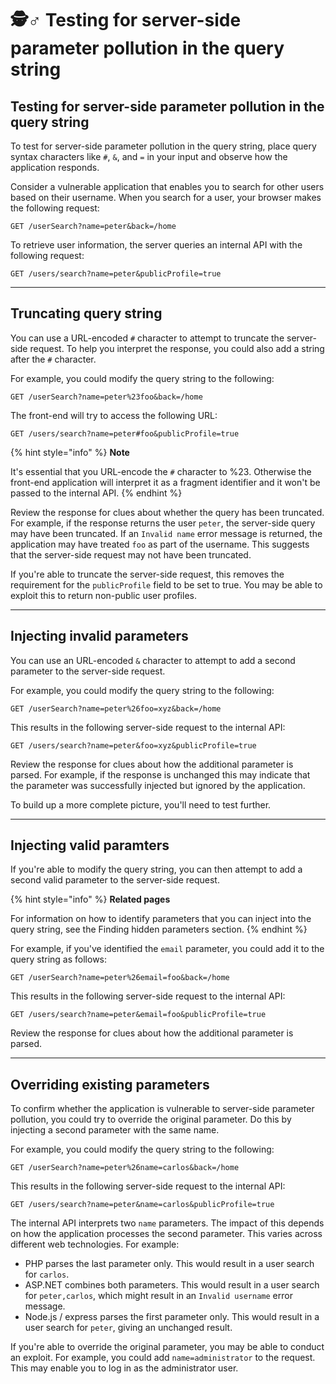 # 🕵♂ Testing for server-side parameter pollution in the query string

## Testing for server-side parameter pollution in the query string

To test for server-side parameter pollution in the query string, place query syntax characters like `#`, `&`, and `=` in your input and observe how the application responds.

Consider a vulnerable application that enables you to search for other users based on their username. When you search for a user, your browser makes the following request:

```
GET /userSearch?name=peter&back=/home
```

To retrieve user information, the server queries an internal API with the following request:

```
GET /users/search?name=peter&publicProfile=true
```



***

## Truncating query string

You can use a URL-encoded `#` character to attempt to truncate the server-side request. To help you interpret the response, you could also add a string after the `#` character.

For example, you could modify the query string to the following:

```
GET /userSearch?name=peter%23foo&back=/home
```

The front-end will try to access the following URL:

```
GET /users/search?name=peter#foo&publicProfile=true
```

{% hint style="info" %}
**Note**

It's essential that you URL-encode the `#` character to %23. Otherwise the front-end application will interpret it as a fragment identifier and it won't be passed to the internal API.
{% endhint %}

Review the response for clues about whether the query has been truncated. For example, if the response returns the user `peter`, the server-side query may have been truncated. If an `Invalid name` error message is returned, the application may have treated `foo` as part of the username. This suggests that the server-side request may not have been truncated.

If you're able to truncate the server-side request, this removes the requirement for the `publicProfile` field to be set to true. You may be able to exploit this to return non-public user profiles.



***

## Injecting invalid parameters

You can use an URL-encoded `&` character to attempt to add a second parameter to the server-side request.

For example, you could modify the query string to the following:

```
GET /userSearch?name=peter%26foo=xyz&back=/home
```

This results in the following server-side request to the internal API:

```
GET /users/search?name=peter&foo=xyz&publicProfile=true
```

Review the response for clues about how the additional parameter is parsed. For example, if the response is unchanged this may indicate that the parameter was successfully injected but ignored by the application.

To build up a more complete picture, you'll need to test further.



***

## Injecting valid paramters

If you're able to modify the query string, you can then attempt to add a second valid parameter to the server-side request.

{% hint style="info" %}
**Related pages**

For information on how to identify parameters that you can inject into the query string, see the Finding hidden parameters section.
{% endhint %}

For example, if you've identified the `email` parameter, you could add it to the query string as follows:

```
GET /userSearch?name=peter%26email=foo&back=/home
```

This results in the following server-side request to the internal API:

```
GET /users/search?name=peter&email=foo&publicProfile=true
```

Review the response for clues about how the additional parameter is parsed.



***

## Overriding existing parameters

To confirm whether the application is vulnerable to server-side parameter pollution, you could try to override the original parameter. Do this by injecting a second parameter with the same name.

For example, you could modify the query string to the following:

```
GET /userSearch?name=peter%26name=carlos&back=/home
```

This results in the following server-side request to the internal API:

```
GET /users/search?name=peter&name=carlos&publicProfile=true
```

The internal API interprets two `name` parameters. The impact of this depends on how the application processes the second parameter. This varies across different web technologies. For example:

* PHP parses the last parameter only. This would result in a user search for `carlos`.
* ASP.NET combines both parameters. This would result in a user search for `peter,carlos`, which might result in an `Invalid username` error message.
* Node.js / express parses the first parameter only. This would result in a user search for `peter`, giving an unchanged result.

If you're able to override the original parameter, you may be able to conduct an exploit. For example, you could add `name=administrator` to the request. This may enable you to log in as the administrator user.

